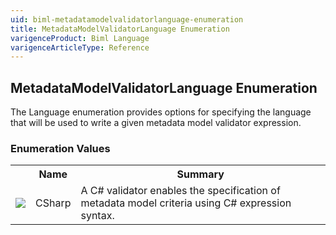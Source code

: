 ```yaml
---
uid: biml-metadatamodelvalidatorlanguage-enumeration
title: MetadataModelValidatorLanguage Enumeration
varigenceProduct: Biml Language
varigenceArticleType: Reference
---
```


## MetadataModelValidatorLanguage Enumeration<div class="LanguageSummary"><div class ="SummaryItem">The Language enumeration provides options for specifying the language that will be used to write a given metadata model validator expression.</div></div><div class="EnumValueGroup">### Enumeration Values<table id="EnumValue" class="MemberList"><tbody><tr><th class="MemberTypeIconColumnHeader">&nbsp;</th><th class="MemberNameColumnHeader">Name</th><th class="MemberSummaryColumnHeader">Summary</th></tr><tr class="cd0"><td align="center" class="MemberTypeIcon"><img src="enumValue.png"></img></td><td class="MemberName">CSharp</td><td class="MemberSummary"><div class ="SummaryItem">A C# validator enables the specification of metadata model criteria using C# expression syntax.</div></td></tr></tbody></table></div>